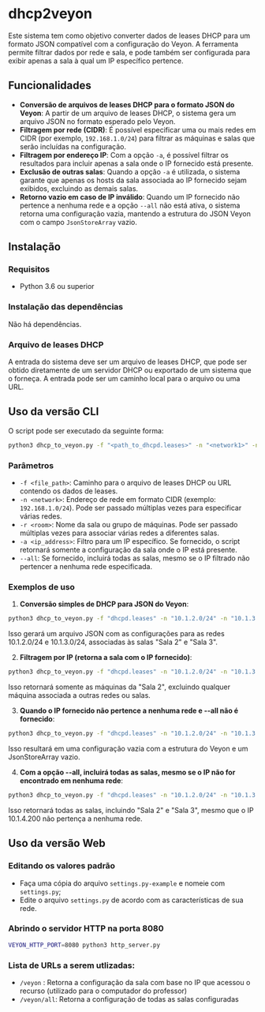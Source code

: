 # dhcp2veyon

Este sistema tem como objetivo converter dados de leases DHCP para um formato JSON compatível com a configuração do Veyon. 
A ferramenta permite filtrar dados por rede e sala, e pode também ser configurada para exibir apenas a sala à qual um IP específico pertence.

## Funcionalidades

- **Conversão de arquivos de leases DHCP para o formato JSON do Veyon**: A partir de um arquivo de leases DHCP, o sistema gera um arquivo JSON no formato esperado pelo Veyon.
- **Filtragem por rede (CIDR)**: É possível especificar uma ou mais redes em CIDR (por exemplo, `192.168.1.0/24`) para filtrar as máquinas e salas que serão incluídas na configuração.
- **Filtragem por endereço IP**: Com a opção `-a`, é possível filtrar os resultados para incluir apenas a sala onde o IP fornecido está presente.
- **Exclusão de outras salas**: Quando a opção `-a` é utilizada, o sistema garante que apenas os hosts da sala associada ao IP fornecido sejam exibidos, excluindo as demais salas.
- **Retorno vazio em caso de IP inválido**: Quando um IP fornecido não pertence a nenhuma rede e a opção `--all` não está ativa, o sistema retorna uma configuração vazia, mantendo a estrutura do JSON Veyon com o campo `JsonStoreArray` vazio.

## Instalação

### Requisitos
- Python 3.6 ou superior

### Instalação das dependências

Não há dependências.

### Arquivo de leases DHCP

A entrada do sistema deve ser um arquivo de leases DHCP, que pode ser obtido diretamente de um servidor DHCP ou exportado de um sistema que o forneça. A entrada pode ser um caminho local para o arquivo ou uma URL.

## Uso da versão CLI

O script pode ser executado da seguinte forma:

```bash
python3 dhcp_to_veyon.py -f "<path_to_dhcpd.leases>" -n "<network1>" -n "<network2>" -r "<room1>" -r "<room2>" [-a "<ip_address>"] [--all]
```

### Parâmetros

- `-f <file_path>`: Caminho para o arquivo de leases DHCP ou URL contendo os dados de leases.
- `-n <network>`: Endereço de rede em formato CIDR (exemplo: `192.168.1.0/24`). Pode ser passado múltiplas vezes para especificar várias redes.
- `-r <room>`: Nome da sala ou grupo de máquinas. Pode ser passado múltiplas vezes para associar várias redes a diferentes salas.
- `-a <ip_address>`: Filtro para um IP específico. Se fornecido, o script retornará somente a configuração da sala onde o IP está presente.
- `--all`: Se fornecido, incluirá todas as salas, mesmo se o IP filtrado não pertencer a nenhuma rede especificada.

### Exemplos de uso 

1. **Conversão simples de DHCP para JSON do Veyon**:

```bash
python3 dhcp_to_veyon.py -f "dhcpd.leases" -n "10.1.2.0/24" -n "10.1.3.0/24" -r "Sala 2" -r "Sala 3"
```

Isso gerará um arquivo JSON com as configurações para as redes 10.1.2.0/24 e 10.1.3.0/24, associadas às salas "Sala 2" e "Sala 3".

2. **Filtragem por IP (retorna a sala com o IP fornecido)**:

```bash
python3 dhcp_to_veyon.py -f "dhcpd.leases" -n "10.1.2.0/24" -n "10.1.3.0/24" -r "Sala 2" -r "Sala 3" -a "10.1.2.200"
```

Isso retornará somente as máquinas da "Sala 2", excluindo qualquer máquina associada a outras redes ou salas.

3. **Quando o IP fornecido não pertence a nenhuma rede e --all não é fornecido**:

```bash
python3 dhcp_to_veyon.py -f "dhcpd.leases" -n "10.1.2.0/24" -n "10.1.3.0/24" -r "Sala 2" -r "Sala 3" -a "10.1.4.200"
```

Isso resultará em uma configuração vazia com a estrutura do Veyon e um JsonStoreArray vazio.

4. **Com a opção --all, incluirá todas as salas, mesmo se o IP não for encontrado em nenhuma rede**:
```bash
python3 dhcp_to_veyon.py -f "dhcpd.leases" -n "10.1.2.0/24" -n "10.1.3.0/24" -r "Sala 2" -r "Sala 3" -a "10.1.4.200" --all
```
Isso retornará todas as salas, incluindo "Sala 2" e "Sala 3", mesmo que o IP 10.1.4.200 não pertença a nenhuma rede.

## Uso da versão Web
### Editando os valores padrão
- Faça uma cópia do arquivo `settings.py-example` e nomeie com `settings.py`;
- Edite o arquivo `settings.py` de acordo com as características de sua rede.

### Abrindo o servidor HTTP na porta 8080
```bash
VEYON_HTTP_PORT=8080 python3 http_server.py
```

### Lista de URLs a serem utlizadas:
- `/veyon` : Retorna a configuração da sala com base no IP que acessou o recurso (utilizado para o computador do professor)
- `/veyon/all`: Retorna a configuração de todas as salas configuradas



